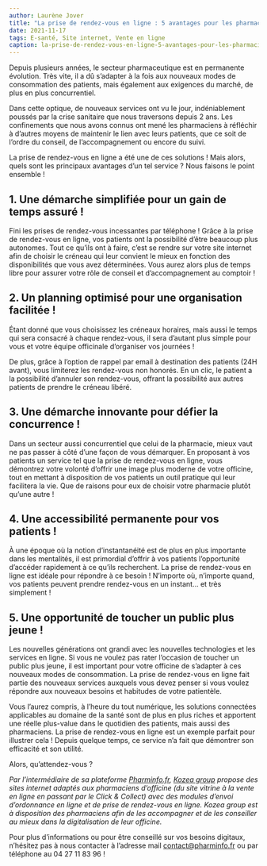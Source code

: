```yaml
---
author: Laurène Jover
title: "La prise de rendez-vous en ligne : 5 avantages pour les pharmacies !"
date: 2021-11-17
tags: E-santé, Site internet, Vente en ligne
caption: la-prise-de-rendez-vous-en-ligne-5-avantages-pour-les-pharmacies.webp
---
```


Depuis plusieurs années, le secteur pharmaceutique est en permanente évolution. Très vite, il a dû s’adapter à la fois aux nouveaux modes de consommation des patients, mais également aux exigences du marché, de plus en plus concurrentiel.

Dans cette optique, de nouveaux services ont vu le jour, indéniablement poussés par la crise sanitaire que nous traversons depuis 2 ans. Les confinements que nous avons connus ont mené les pharmaciens à réfléchir à d’autres moyens de maintenir le lien avec leurs patients, que ce soit de l’ordre du conseil, de l’accompagnement ou encore du suivi.

La prise de rendez-vous en ligne a été une de ces solutions ! Mais alors, quels sont les principaux avantages d’un tel service ? Nous faisons le point ensemble !

## 1. Une démarche simplifiée pour un gain de temps assuré !

Fini les prises de rendez-vous incessantes par téléphone ! Grâce à la prise de rendez-vous en ligne, vos patients ont la possibilité d’être beaucoup plus autonomes. Tout ce qu’ils ont à faire, c’est se rendre sur votre site internet afin de choisir le créneau qui leur convient le mieux en fonction des disponibilités que vous avez déterminées. Vous aurez alors plus de temps libre pour assurer votre rôle de conseil et d’accompagnement au comptoir !

## 2. Un planning optimisé pour une organisation facilitée !

Étant donné que vous choisissez les créneaux horaires, mais aussi le temps qui sera consacré à chaque rendez-vous, il sera d’autant plus simple pour vous et votre équipe officinale d’organiser vos journées !

De plus, grâce à l’option de rappel par email à destination des patients (24H avant), vous limiterez les rendez-vous non honorés. En un clic, le patient a la possibilité d’annuler son rendez-vous, offrant la possibilité aux autres patients de prendre le créneau libéré.

## 3. Une démarche innovante pour défier la concurrence !

Dans un secteur aussi concurrentiel que celui de la pharmacie, mieux vaut ne pas passer à côté d’une façon de vous démarquer. En proposant à vos patients un service tel que la prise de rendez-vous en ligne, vous démontrez votre volonté d’offrir une image plus moderne de votre officine, tout en mettant à disposition de vos patients un outil pratique qui leur facilitera la vie. Que de raisons pour eux de choisir votre pharmacie plutôt qu’une autre !

## 4. Une accessibilité permanente pour vos patients !

À une époque où la notion d’instantanéité est de plus en plus importante dans les mentalités, il est primordial d’offrir à vos patients l’opportunité d’accéder rapidement à ce qu’ils recherchent. La prise de rendez-vous en ligne est idéale pour répondre à ce besoin ! N’importe où, n’importe quand, vos patients peuvent prendre rendez-vous en un instant… et très simplement !

## 5. Une opportunité de toucher un public plus jeune !

Les nouvelles générations ont grandi avec les nouvelles technologies et les services en ligne. Si vous ne voulez pas rater l’occasion de toucher un public plus jeune, il est important pour votre officine de s’adapter à ces nouveaux modes de consommation. La prise de rendez-vous en ligne fait partie des nouveaux services auxquels vous devez penser si vous voulez répondre aux nouveaux besoins et habitudes de votre patientèle.

Vous l’aurez compris, à l’heure du tout numérique, les solutions connectées applicables au domaine de la santé sont de plus en plus riches et apportent une réelle plus-value dans le quotidien des patients, mais aussi des pharmaciens. La prise de rendez-vous en ligne est un exemple parfait pour illustrer cela ! Depuis quelque temps, ce service n’a fait que démontrer son efficacité et son utilité.

Alors, qu’attendez-vous ?

_Par l’intermédiaire de sa plateforme [Pharminfo.fr](https://www.pharminfo.fr/), [Kozea group](https://kozea.fr/) propose des sites internet adaptés aux pharmaciens d’officine (du site vitrine à la vente en ligne en passant par le Click & Collect) avec des modules d’envoi d’ordonnance en ligne et de prise de rendez-vous en ligne. Kozea group est à disposition des pharmaciens afin de les accompagner et de les conseiller au mieux dans la digitalisation de leur officine._

Pour plus d’informations ou pour être conseillé sur vos besoins digitaux, n’hésitez pas à nous contacter à l’adresse mail [contact@pharminfo.fr](mailto:contact@pharminfo.fr) ou par téléphone au 04 27 11 83 96 !
